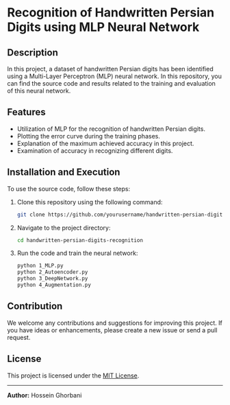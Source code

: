 
# Recognition of Handwritten Persian Digits using MLP Neural Network

## Description
In this project, a dataset of handwritten Persian digits has been identified using a Multi-Layer Perceptron (MLP) neural network. In this repository, you can find the source code and results related to the training and evaluation of this neural network.

## Features

- Utilization of MLP for the recognition of handwritten Persian digits.
- Plotting the error curve during the training phases.
- Explanation of the maximum achieved accuracy in this project.
- Examination of accuracy in recognizing different digits.

## Installation and Execution

To use the source code, follow these steps:

1. Clone this repository using the following command:
   ```bash
   git clone https://github.com/yourusername/handwritten-persian-digits-recognition.git
   ```

2. Navigate to the project directory:
   ```bash
   cd handwritten-persian-digits-recognition
   ```

3. Run the code and train the neural network:
   ```bash
   python 1_MLP.py
   python 2_Autoencoder.py
   python 3_DeepNetwork.py
   python 4_Augmentation.py
   ```

## Contribution

We welcome any contributions and suggestions for improving this project. If you have ideas or enhancements, please create a new issue or send a pull request.

## License

This project is licensed under the [MIT License](LICENSE).

---

**Author:** Hossein Ghorbani


